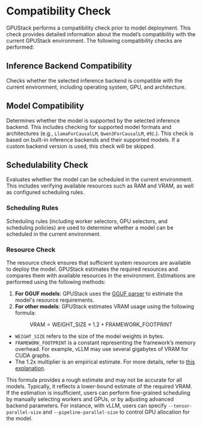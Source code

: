 # Compatibility Check

GPUStack performs a compatibility check prior to model deployment. This check provides detailed information about the model’s compatibility with the current GPUStack environment. The following compatibility checks are performed:

## Inference Backend Compatibility

Checks whether the selected inference backend is compatible with the current environment, including operating system, GPU, and architecture.

## Model Compatibility

Determines whether the model is supported by the selected inference backend. This includes checking for supported model formats and architectures (e.g., `LlamaForCausalLM`, `Qwen3ForCausalLM`, etc.). This check is based on built-in inference backends and their supported models. If a custom backend version is used, this check will be skipped.

## Schedulability Check

Evaluates whether the model can be scheduled in the current environment. This includes verifying available resources such as RAM and VRAM, as well as configured scheduling rules.

### Scheduling Rules

Scheduling rules (including worker selectors, GPU selectors, and scheduling policies) are used to determine whether a model can be scheduled in the current environment.

### Resource Check

The resource check ensures that sufficient system resources are available to deploy the model. GPUStack estimates the required resources and compares them with available resources in the environment. Estimations are performed using the following methods:

1. **For GGUF models**: GPUStack uses the [GGUF parser](https://github.com/gpustack/gguf-parser-go) to estimate the model's resource requirements.
2. **For other models**: GPUStack estimates VRAM usage using the following formula:

$$
\text{VRAM} = \text{WEIGHT\_SIZE} \times 1.2 + \text{FRAMEWORK\_FOOTPRINT}
$$

- `WEIGHT_SIZE` refers to the size of the model weights in bytes.
- `FRAMEWORK_FOOTPRINT` is a constant representing the framework’s memory overhead. For example, vLLM may use several gigabytes of VRAM for CUDA graphs.
- The 1.2x multiplier is an empirical estimate. For more details, refer to [this explanation](https://blog.eleuther.ai/transformer-math/#total-inference-memory).

This formula provides a rough estimate and may not be accurate for all models. Typically, it reflects a lower-bound estimate of the required VRAM. If the estimation is insufficient, users can perform fine-grained scheduling by manually selecting workers and GPUs, or by adjusting advanced backend parameters. For instance, with vLLM, users can specify `--tensor-parallel-size` and `--pipeline-parallel-size` to control GPU allocation for the model.
